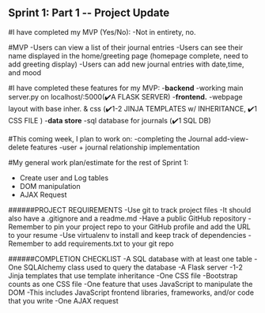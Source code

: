 ## Sprint 1: Part 1 -- Project Update

#I have completed my MVP (Yes/No):
  -Not in entirety, no.
  
#MVP
-Users can view a list of their journal entries
-Users can see their name displayed in the home/greeting page (homepage complete, need to add greeting display)
-Users can add new journal entries with date,time, and mood 


#I have completed these features for my MVP:
  -**backend**
    -working main server.py on localhost/:5000(✔️A FLASK SERVER)
  -**frontend.**
    -webpage layout with base inher. & css (✔️1-2 JINJA TEMPLATES w/ INHERITANCE, ✔️1 CSS FILE )
  -**data store**
    -sql database for journals (✔️1 SQL DB)

#This coming week, I plan to work on:
  -completing the Journal add-view-delete features 
  -user + journal relationship implementation
  
#My general work plan/estimate for the rest of Sprint 1:
  - Create user and Log tables
  - DOM manipulation
  - AJAX Request



######PROJECT REQUIREMENTS
  -Use git to track project files
    -It should also have a .gitignore and a readme.md
  -Have a public GitHub repository
   -Remember to pin your project repo to your GitHub profile and add the URL to your resume
  -Use virtualenv to install and keep track of dependencies
    -Remember to add requirements.txt to your git repo

######COMPLETION CHECKLIST
-A SQL database with at least one table
-One SQLAlchemy class used to query the database
-A Flask server
-1-2 Jinja templates that use template inheritance
-One CSS file
-Bootstrap counts as one CSS file
-One feature that uses JavaScript to manipulate the DOM
-This includes JavaScript frontend libraries, frameworks, and/or code that you write
-One AJAX request
